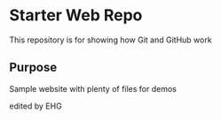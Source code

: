 # Starter Web Repo

This repository is for showing how Git and GitHub work

## Purpose

Sample website with plenty of files for demos

edited by EHG
